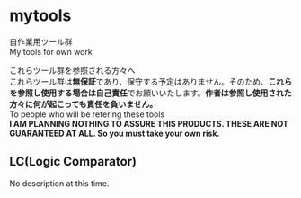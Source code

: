 # mytools
自作業用ツール群<br>
My tools for own work<br>

これらツール群を参照される方々へ<br>
これらツール群は**無保証**であり、保守する予定はありません。そのため、**これらを参照し使用する場合は自己責任**でお願いいたします。**作者は参照し使用された方々に何が起こっても責任を負いません。**<br>
To people who will be refering these tools<br>
**I AM PLANNING NOTHING TO ASSURE THIS PRODUCTS. THESE ARE NOT GUARANTEED AT ALL. So you must take your own risk.**<br>

## LC(Logic Comparator)
 No description at this time.<br>

